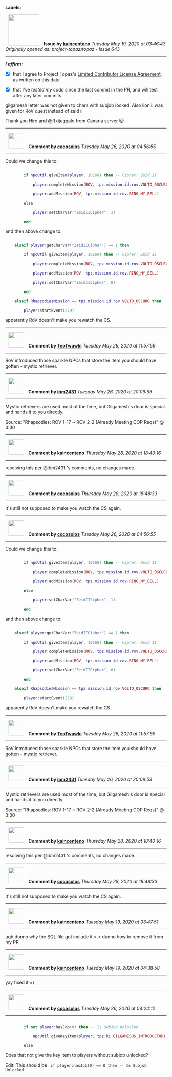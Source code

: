 **Labels:**



<a href="https://github.com/kaincenteno"><img src="https://avatars3.githubusercontent.com/u/26943220?v=4" width="96" height="96" hspace="10"></img></a> **Issue by [kaincenteno](https://github.com/kaincenteno)**
_Tuesday May 19, 2020 at 03:46:43_
_Originally opened as: project-topaz/topaz - Issue 643_

----

<!-- place 'x' mark between square [] brackets to affirm: -->
**_I affirm:_**
- [x] that I agree to Project Topaz's [Limited Contributor License Agreement](http://project-topaz.com/blob/release/CONTRIBUTOR_AGREEMENT.md), as written on this date
- [x] that I've _tested my code_ since the last commit in the PR, and will test after any later commits

gilgamesh letter was not given to chars with subjob locked. Also lion ii was given for RoV quest instead of zeid ii

Thank you Hiro and @ffxijuggalo from Canaria server :cat: 


----
<a href="https://github.com/cocosolos"><img src="https://avatars2.githubusercontent.com/u/2593549?v=4" width="48" height="48" hspace="10"></img></a> **Comment by [cocosolos](https://github.com/cocosolos)**
_Tuesday May 26, 2020 at 04:56:55_

----

Could we change this to:
```lua
        if npcUtil.giveItem(player, 10160) then -- Cipher: Zeid II
            player:completeMission(ROV, tpz.mission.id.rov.VOLTO_OSCURO)
            player:addMission(ROV, tpz.mission.id.rov.RING_MY_BELL)
        else
            player:setCharVar("ZeidIICipher", 1)
        end
```
and then above change to:
```lua
    elseif player:getCharVar("ZeidIICipher") == 1 then
        if npcUtil.giveItem(player, 10160) then -- Cipher: Zeid II
            player:completeMission(ROV, tpz.mission.id.rov.VOLTO_OSCURO)
            player:addMission(ROV, tpz.mission.id.rov.RING_MY_BELL)
            player:setCharVar("ZeidIICipher", 0)
        end
    elseif RhapsodiesMission == tpz.mission.id.rov.VOLTO_OSCURO then
        player:startEvent(279)
```
apparently RoV doesn't make you rewatch the CS.


----
<a href="https://github.com/TeoTwawki"><img src="https://avatars0.githubusercontent.com/u/6871475?v=4" width="48" height="48" hspace="10"></img></a> **Comment by [TeoTwawki](https://github.com/TeoTwawki)**
_Tuesday May 26, 2020 at 11:57:59_

----

RoV introduced those sparkle NPCs that store the item you should have gotten - mystic retriever.


----
<a href="https://github.com/ibm2431"><img src="https://avatars3.githubusercontent.com/u/13112942?v=4" width="48" height="48" hspace="10"></img></a> **Comment by [ibm2431](https://github.com/ibm2431)**
_Tuesday May 26, 2020 at 20:09:53_

----

Mystic retrievers are used most of the time, but Gilgamesh's door is special and hands it to you directly.

Source: "Rhapsodies: ROV 1-17 ~ ROV 2-2 (Already Meeting COP Reqs)" @ 3:30


----
<a href="https://github.com/kaincenteno"><img src="https://avatars3.githubusercontent.com/u/26943220?v=4" width="48" height="48" hspace="10"></img></a> **Comment by [kaincenteno](https://github.com/kaincenteno)**
_Thursday May 28, 2020 at 18:40:16_

----

resolving this per @ibm2431 's comments, no changes made.


----
<a href="https://github.com/cocosolos"><img src="https://avatars2.githubusercontent.com/u/2593549?v=4" width="48" height="48" hspace="10"></img></a> **Comment by [cocosolos](https://github.com/cocosolos)**
_Thursday May 28, 2020 at 18:48:33_

----

It's still not supposed to make you watch the CS again.


----
<a href="https://github.com/cocosolos"><img src="https://avatars2.githubusercontent.com/u/2593549?v=4" width="48" height="48" hspace="10"></img></a> **Comment by [cocosolos](https://github.com/cocosolos)**
_Tuesday May 26, 2020 at 04:56:55_

----

Could we change this to:
```lua
        if npcUtil.giveItem(player, 10160) then -- Cipher: Zeid II
            player:completeMission(ROV, tpz.mission.id.rov.VOLTO_OSCURO)
            player:addMission(ROV, tpz.mission.id.rov.RING_MY_BELL)
        else
            player:setCharVar("ZeidIICipher", 1)
        end
```
and then above change to:
```lua
    elseif player:getCharVar("ZeidIICipher") == 1 then
        if npcUtil.giveItem(player, 10160) then -- Cipher: Zeid II
            player:completeMission(ROV, tpz.mission.id.rov.VOLTO_OSCURO)
            player:addMission(ROV, tpz.mission.id.rov.RING_MY_BELL)
            player:setCharVar("ZeidIICipher", 0)
        end
    elseif RhapsodiesMission == tpz.mission.id.rov.VOLTO_OSCURO then
        player:startEvent(279)
```
apparently RoV doesn't make you rewatch the CS.


----
<a href="https://github.com/TeoTwawki"><img src="https://avatars0.githubusercontent.com/u/6871475?v=4" width="48" height="48" hspace="10"></img></a> **Comment by [TeoTwawki](https://github.com/TeoTwawki)**
_Tuesday May 26, 2020 at 11:57:59_

----

RoV introduced those sparkle NPCs that store the item you should have gotten - mystic retriever.


----
<a href="https://github.com/ibm2431"><img src="https://avatars3.githubusercontent.com/u/13112942?v=4" width="48" height="48" hspace="10"></img></a> **Comment by [ibm2431](https://github.com/ibm2431)**
_Tuesday May 26, 2020 at 20:09:53_

----

Mystic retrievers are used most of the time, but Gilgamesh's door is special and hands it to you directly.

Source: "Rhapsodies: ROV 1-17 ~ ROV 2-2 (Already Meeting COP Reqs)" @ 3:30


----
<a href="https://github.com/kaincenteno"><img src="https://avatars3.githubusercontent.com/u/26943220?v=4" width="48" height="48" hspace="10"></img></a> **Comment by [kaincenteno](https://github.com/kaincenteno)**
_Thursday May 28, 2020 at 18:40:16_

----

resolving this per @ibm2431 's comments, no changes made.


----
<a href="https://github.com/cocosolos"><img src="https://avatars2.githubusercontent.com/u/2593549?v=4" width="48" height="48" hspace="10"></img></a> **Comment by [cocosolos](https://github.com/cocosolos)**
_Thursday May 28, 2020 at 18:48:33_

----

It's still not supposed to make you watch the CS again.


----
<a href="https://github.com/kaincenteno"><img src="https://avatars3.githubusercontent.com/u/26943220?v=4" width="48" height="48" hspace="10"></img></a> **Comment by [kaincenteno](https://github.com/kaincenteno)**
_Tuesday May 19, 2020 at 03:47:51_

----

ugh dunno why the SQL file got include it >.< dunno how to remove it from my PR


----
<a href="https://github.com/kaincenteno"><img src="https://avatars3.githubusercontent.com/u/26943220?v=4" width="48" height="48" hspace="10"></img></a> **Comment by [kaincenteno](https://github.com/kaincenteno)**
_Tuesday May 19, 2020 at 04:38:58_

----

yay fixed it =)


----
<a href="https://github.com/cocosolos"><img src="https://avatars2.githubusercontent.com/u/2593549?v=4" width="48" height="48" hspace="10"></img></a> **Comment by [cocosolos](https://github.com/cocosolos)**
_Tuesday May 26, 2020 at 04:24:12_

----

```lua
        if not player:hasJob(0) then -- Is Subjob Unlocked
            npcUtil.giveKeyItem(player, tpz.ki.GILGAMESHS_INTRODUCTORY_LETTER)
        else
```
Does that not give the key item to players without subjob unlocked?

Edit: This should be ` if player:hasJob(0) == 0 then -- Is Subjob Unlocked`
